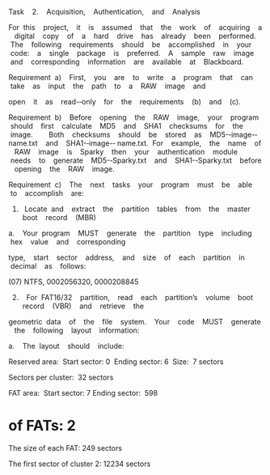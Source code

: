 Task    2.    Acquisition,    Authentication,    and    Analysis     

For  this    project,    it    is    assumed    that    the    work    of    acquiring    a    digital    copy    of    a    hard    drive    has    already    been    performed.    The    following    requirements    should    be    accomplished    in    your    code:    a    single    package    is    preferred.    A    sample    raw    image    and    corresponding    information    are    available    at    Blackboard.    

Requirement  a)    First,    you    are    to    write    a    program    that    can    take    as    input    the    path    to    a    RAW    image    and    

open    it    as    read-­‐only    for    the    requirements    (b)    and    (c).    

Requirement  b)    Before    opening    the    RAW    image,    your    program    should    first    calculate    MD5    and    SHA1    checksums    for    the    image.        Both    checksums    should    be    stored    as    MD5-­‐image-­‐name.txt    and    SHA1-­‐image-­‐ name.txt.  For    example,    the    name    of    RAW    image    is    Sparky    then    your    authentication    module    needs    to    generate    MD5-­‐Sparky.txt    and    SHA1-­‐Sparky.txt    before    opening    the    RAW    image.        

Requirement  c)    The    next    tasks    your    program    must    be    able    to    accomplish    are:    

1.   Locate  and    extract    the    partition    tables    from    the    master    boot    record    (MBR)    

a.    Your  program    MUST    generate    the    partition    type    including    hex    value    and    corresponding    

type,    start    sector    address,    and    size    of    each    partition    in    decimal    as    follows:    

(07) NTFS, 0002056320, 0000208845

2.    For  FAT16/32    partition,    read    each    partition’s    volume    boot    record    (VBR)    and    retrieve    the    

geometric  data    of    the    file    system.    Your    code    MUST    generate    the    following    layout    information:    

a.    The  layout    should    include:        

Reserved area:  Start sector: 0  Ending sector: 6  Size:  7 sectors

Sectors per cluster:  32 sectors

FAT area:  Start sector: 7 Ending sector:  598

# of FATs: 2

The size of each FAT: 249 sectors

The first sector of cluster 2: 12234 sectors